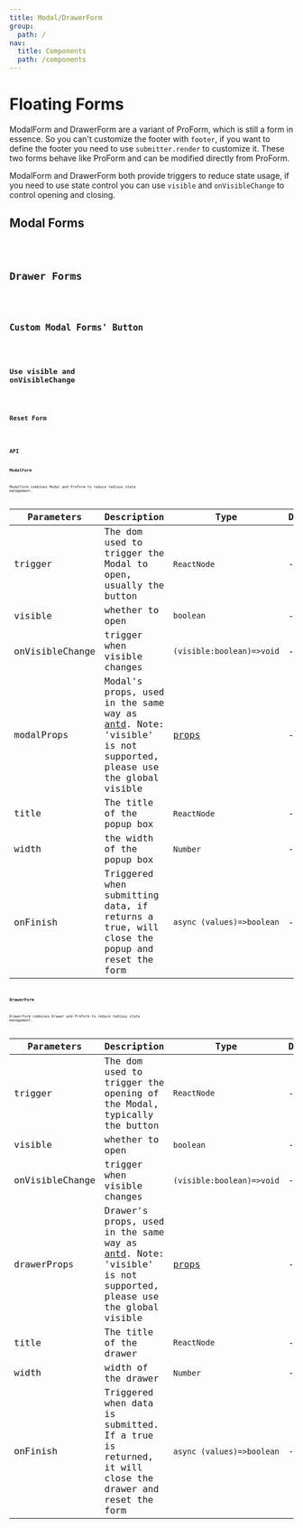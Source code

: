```yaml
---
title: Modal/DrawerForm
group:
  path: /
nav:
  title: Components
  path: /components
---
```


# Floating Forms

ModalForm and DrawerForm are a variant of ProForm, which is still a form in essence. So you can't customize the footer with `footer`, if you want to define the footer you need to use `submitter.render` to customize it. These two forms behave like ProForm and can be modified directly from ProForm.

ModalForm and DrawerForm both provide triggers to reduce state usage, if you need to use state control you can use `visible` and `onVisibleChange` to control opening and closing.

## Modal Forms

<code src="./demos/modal-form.tsx" background="#f5f5f5" height="32px" title="Modal Forms"/>

## Drawer Forms

<code src="./demos/drawer-form.tsx" background="#f5f5f5" height="32px" title="Drawer Forms"/>

## Custom Modal Forms' Button

<code src="./demos/modal-form-submitter.tsx"  background="#f5f5f5" height="32px" title="Custom Modal Forms' Button"/>

## Use visible and onVisibleChange

<code src="./demos/visible-on-visible-change.tsx"  background="#f5f5f5" height="32px" title="Use visible and onVisibleChange"/>

## Reset Form

<code src="./demos/modal-form-reset.tsx"  background="#f5f5f5" height="32px" title="Reset Form"/>

## API

### ModalForm

ModalForm combines Modal and ProForm to reduce tedious state management.

| Parameters | Description | Type | Default |
| --- | --- | --- | --- |
| trigger | The dom used to trigger the Modal to open, usually the button | `ReactNode` | - |
| visible | whether to open | `boolean` | - |
| onVisibleChange | trigger when visible changes | `(visible:boolean)=>void` | - |
| modalProps | Modal's props, used in the same way as [antd](https://ant.design/components/modal/). Note: 'visible' is not supported, please use the global visible | [props](https://ant.design/components/modal/#API) | - |
| title | The title of the popup box | `ReactNode` | - |
| width | the width of the popup box | `Number` | - |
| onFinish | Triggered when submitting data, if returns a true, will close the popup and reset the form | `async (values)=>boolean` | - |

### DrawerForm

DrawerForm combines Drawer and ProForm to reduce tedious state management.

| Parameters | Description | Type | Default |
| --- | --- | --- | --- |
| trigger | The dom used to trigger the opening of the Modal, typically the button | `ReactNode` | - |
| visible | whether to open | `boolean` | - |
| onVisibleChange | trigger when visible changes | `(visible:boolean)=>void` | - |
| drawerProps | Drawer's props, used in the same way as [antd](https://ant.design/components/drawer/). Note: 'visible' is not supported, please use the global visible | [props](https://ant.design/components/drawer/#API) | - |
| title | The title of the drawer | `ReactNode` | - |
| width | width of the drawer | `Number` | - |
| onFinish | Triggered when data is submitted. If a true is returned, it will close the drawer and reset the form | `async (values)=>boolean` | - |
